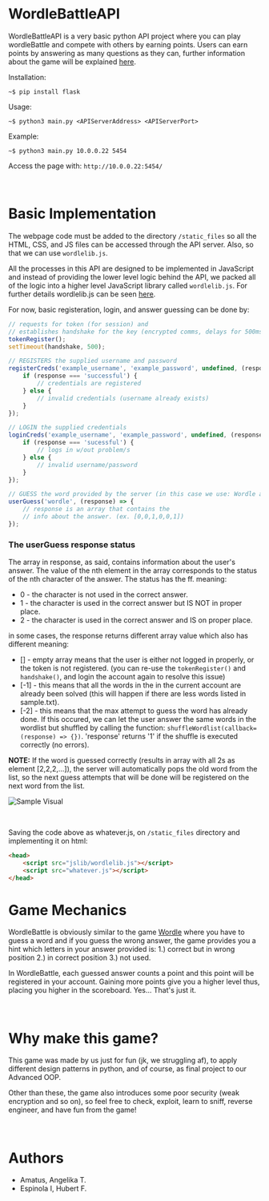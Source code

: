 # WordleBattleAPI

WordleBattleAPI is a very basic python API project where you can play wordleBattle and compete with others by earning points. Users can earn points by answering as many questions as they can, further information about the game will be explained [here](#game-mechanics).

Installation:

`~$ pip install flask`

Usage:

`~$ python3 main.py <APIServerAddress> <APIServerPort>`

Example:

`~$ python3 main.py 10.0.0.22 5454`

Access the page with: `http://10.0.0.22:5454/`

<br/>

# Basic Implementation

The webpage code must be added to the directory `/static_files` so all the HTML, CSS, and JS files can be accessed through the API server. Also, so that we can use `wordlelib.js`.

All the processes in this API are designed to be implemented in JavaScript and instead of providing the lower level logic behind the API, we packed all of the logic into a higher level JavaScript library called `wordlelib.js`. For further details wordlelib.js can be seen [here](static_files/jslib/README.md).

For now, basic registeration, login, and answer guessing can be done by:

```javascript
// requests for token (for session) and
// establishes handshake for the key (encrypted comms, delays for 500ms to avoid asynch function problems)
tokenRegister();
setTimeout(handshake, 500);

// REGISTERS the supplied username and password
registerCreds('example_username', 'example_password', undefined, (response) => {
	if (response === 'successful') {
		// credentials are registered
	} else {
		// invalid credentials (username already exists)
	}
});

// LOGIN the supplied credentials
loginCreds('example_username', 'example_password', undefined, (response) => {
	if (response === 'sucessful') {
		// logs in w/out problem/s
	} else {
		// invalid username/password
	}
});

// GUESS the word provided by the server (in this case we use: Wordle as answer)
userGuess('wordle', (response) => {
	// response is an array that contains the
	// info about the answer. (ex. [0,0,1,0,0,1])
});
```

### The userGuess **response status**

The array in response, as said, contains information about the user's answer. The value of the nth element in the array corresponds to the status of the nth character of the answer. The status has the ff. meaning:
-	0 - the character is not used in the correct answer.
-	1 - the character is used in the correct answer but IS NOT in proper place.
-	2 - the character is used in the correct answer and IS on proper place.

in some cases, the response returns different array value which also has different meaning:
-	[] - empty array means that the user is either not logged in properly, or the token is not registered. (you can re-use the `tokenRegister()` and `handshake()`, and login the account again to resolve this issue)
-	[-1] - this means that all the words in the in the current account are already been solved (this will happen if there are less words listed in sample.txt).
-	[-2] - this means that the max attempt to guess the word has already done. If this occured, we can let the user answer the same words in the wordlist but shuffled by calling the function: `shuffleWordlist(callback=(response) => {})`. 'response' returns '1' if the shuffle is executed correctly (no errors).

**NOTE:** If the word is guessed correctly (results in array with all 2s as element [2,2,2,...]), the server will automatically pops the old word from the list, so the next guess attempts that will be done will be registered on the next word from the list.

![Sample Visual](./images/visuals1.png "Server pops the word when correct answer was guessed")

<br/>

Saving the code above as whatever.js, on `/static_files` directory and implementing it on html:

```html
<head>
	<script src="jslib/wordlelib.js"></script>
	<script src="whatever.js"></script>
</head>
```

# Game Mechanics

WordleBattle is obviously similar to the game [Wordle](https://www.nytimes.com/games/wordle/index.html) where you have to guess a word and if you guess the wrong answer, the game provides you a hint which letters in your answer provided is: 1.) correct but in wrong position 2.) in correct position 3.) not used.

In WordleBattle, each guessed answer counts a point and this point will be registered in your account. Gaining more points give you a higher level thus, placing you higher in the scoreboard. Yes... That's just it.

<br/>

# Why make this game?

This game was made by us just for fun (jk, we struggling af), to apply different design patterns in python, and of course, as final project to our Advanced OOP.

Other than these, the game also introduces some poor security (weak encryption and so on), so feel free to check, exploit, learn to sniff, reverse engineer, and have fun from the game!

<br/>

# Authors
- Amatus, Angelika T.
- Espinola I, Hubert F.